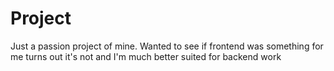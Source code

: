 # Project
Just a passion project of mine. Wanted to see if frontend was something for me 
turns out it's not and I'm much better suited for backend work
